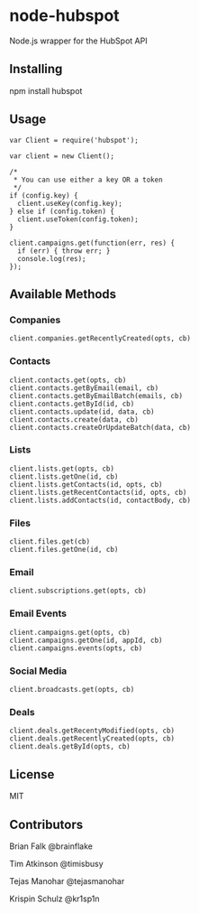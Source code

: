 # node-hubspot

Node.js wrapper for the HubSpot API

## Installing

npm install hubspot

## Usage

    var Client = require('hubspot');

    var client = new Client();

    /*
     * You can use either a key OR a token
     */
    if (config.key) {
      client.useKey(config.key);
    } else if (config.token) {
      client.useToken(config.token);
    }

    client.campaigns.get(function(err, res) {
      if (err) { throw err; }
      console.log(res);
    });

## Available Methods

### Companies

    client.companies.getRecentlyCreated(opts, cb)

### Contacts

    client.contacts.get(opts, cb)
    client.contacts.getByEmail(email, cb)
    client.contacts.getByEmailBatch(emails, cb)
    client.contacts.getById(id, cb)
    client.contacts.update(id, data, cb)
    client.contacts.create(data, cb)
    client.contacts.createOrUpdateBatch(data, cb)

### Lists

    client.lists.get(opts, cb)
    client.lists.getOne(id, cb)
    client.lists.getContacts(id, opts, cb)
    client.lists.getRecentContacts(id, opts, cb)
    client.lists.addContacts(id, contactBody, cb)

### Files

    client.files.get(cb)
    client.files.getOne(id, cb)

### Email

    client.subscriptions.get(opts, cb)

### Email Events

    client.campaigns.get(opts, cb)
    client.campaigns.getOne(id, appId, cb)
    client.campaigns.events(opts, cb)

### Social Media

    client.broadcasts.get(opts, cb)

### Deals

    client.deals.getRecentyModified(opts, cb)
    client.deals.getRecentlyCreated(opts, cb)
    client.deals.getById(opts, cb)

## License

MIT

## Contributors

Brian Falk @brainflake

Tim Atkinson @timisbusy

Tejas Manohar @tejasmanohar

Krispin Schulz @kr1sp1n
